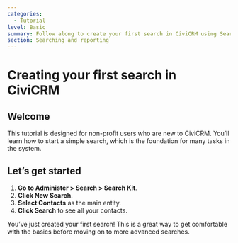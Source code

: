 ```yaml
---
categories:
  - Tutorial
level: Basic
summary: Follow along to create your first search in CiviCRM using Search Kit.
section: Searching and reporting
---
```


# Creating your first search in CiviCRM

## Welcome

This tutorial is designed for non-profit users who are new to CiviCRM. You’ll learn how to start a simple search, which is the foundation for many tasks in the system.

## Let’s get started

1. **Go to Administer > Search > Search Kit**.
2. **Click New Search**.
3. **Select Contacts** as the main entity.
4. **Click Search** to see all your contacts.

You’ve just created your first search! This is a great way to get comfortable with the basics before moving on to more advanced searches.
